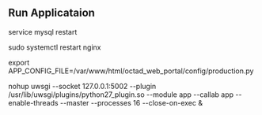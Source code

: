 ## Run Applicataion

service mysql restart

sudo systemctl restart nginx

export APP_CONFIG_FILE=/var/www/html/octad_web_portal/config/production.py

nohup uwsgi --socket 127.0.0.1:5002 --plugin /usr/lib/uwsgi/plugins/python27_plugin.so --module app --callab app --enable-threads --master --processes 16 --close-on-exec &

